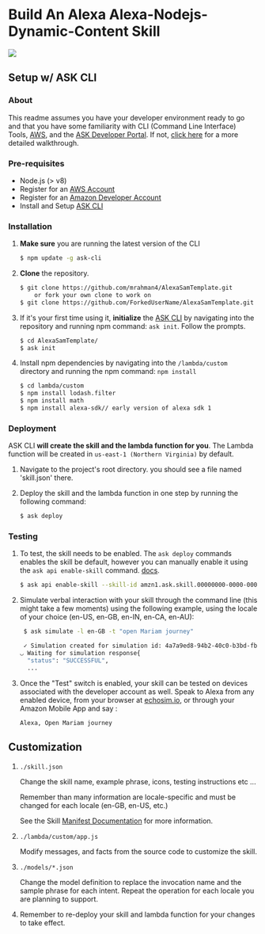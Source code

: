 # Build An Alexa Alexa-Nodejs-Dynamic-Content Skill
<img src="https://m.media-amazon.com/images/G/01/mobile-apps/dex/alexa/alexa-skills-kit/tutorials/quiz-game/header._TTH_.png" />

## Setup w/ ASK CLI

### About
This readme assumes you have your developer environment ready to go and that you have some familiarity with CLI (Command Line Interface) Tools, [AWS](https://aws.amazon.com/), and the [ASK Developer Portal](https://developer.amazon.com/alexa-skills-kit?&sc_category=Owned&sc_channel=RD&sc_campaign=Evangelism2018&sc_publisher=github&sc_content=Content&sc_detail=fact-nodejs-V2_CLI-1&sc_funnel=Convert&sc_country=WW&sc_medium=Owned_RD_Evangelism2018_github_Content_fact-nodejs-V2_CLI-1_Convert_WW_beginnersdevs&sc_segment=beginnersdevs). If not, [click here](./1-voice-user-interface.md) for a more detailed walkthrough.

### Pre-requisites

* Node.js (> v8)
* Register for an [AWS Account](https://aws.amazon.com/)
* Register for an [Amazon Developer Account](https://developer.amazon.com?&sc_category=Owned&sc_channel=RD&sc_campaign=Evangelism2018&sc_publisher=github&sc_content=Content&sc_detail=fact-nodejs-V2_CLI-1&sc_funnel=Convert&sc_country=WW&sc_medium=Owned_RD_Evangelism2018_github_Content_fact-nodejs-V2_CLI-1_Convert_WW_beginnersdevs&sc_segment=beginnersdevs)
* Install and Setup [ASK CLI](https://developer.amazon.com/docs/smapi/quick-start-alexa-skills-kit-command-line-interface.html?&sc_category=Owned&sc_channel=RD&sc_campaign=Evangelism2018&sc_publisher=github&sc_content=Content&sc_detail=fact-nodejs-V2_CLI-1&sc_funnel=Convert&sc_country=WW&sc_medium=Owned_RD_Evangelism2018_github_Content_fact-nodejs-V2_CLI-1_Convert_WW_beginnersdevs&sc_segment=beginnersdevs)

### Installation
1. **Make sure** you are running the latest version of the CLI

	```bash
	$ npm update -g ask-cli
	```

2. **Clone** the repository.

	```bash
	$ git clone https://github.com/mrahman4/AlexaSamTemplate.git
        or fork your own clone to work on 
	$ git clone https://github.com/ForkedUserName/AlexaSamTemplate.git

	```

3. If it's your first time using it, **initialize** the [ASK CLI](https://developer.amazon.com/docs/smapi/quick-start-alexa-skills-kit-command-line-interface.html?&sc_category=Owned&sc_channel=RD&sc_campaign=Evangelism2018&sc_publisher=github&sc_content=Content&sc_detail=fact-nodejs-V2_CLI-1&sc_funnel=Convert&sc_country=WW&sc_medium=Owned_RD_Evangelism2018_github_Content_fact-nodejs-V2_CLI-1_Convert_WW_beginnersdevs&sc_segment=beginnersdevs) by navigating into the repository and running npm command: `ask init`. Follow the prompts.

	```bash
	$ cd AlexaSamTemplate/
	$ ask init
	```

4. Install npm dependencies by navigating into the `/lambda/custom` directory and running the npm command: `npm install`

	```bash
	$ cd lambda/custom
	$ npm install lodash.filter
	$ npm install math
	$ npm install alexa-sdk// early version of alexa sdk 1
	```

### Deployment

ASK CLI **will create the skill and the lambda function for you**. The Lambda function will be created in ```us-east-1 (Northern Virginia)``` by default.

1. Navigate to the project's root directory. you should see a file named 'skill.json' there.
2. Deploy the skill and the lambda function in one step by running the following command:

	```bash
	$ ask deploy
	```

### Testing

1. To test, the skill needs to be enabled.  The `ask deploy` commands enables the skill be default, however you can manually enable it using the `ask api enable-skill` command.  [docs](https://developer.amazon.com/docs/smapi/ask-cli-command-reference.html#enable-skill-subcommand).

	```bash
	$ ask api enable-skill --skill-id amzn1.ask.skill.00000000-0000-0000-0000-000000000000
	```

2. Simulate verbal interaction with your skill through the command line (this might take a few moments) using the following example, using the locale of your choice (en-US, en-GB, en-IN, en-CA, en-AU):

	```bash
	 $ ask simulate -l en-GB -t "open Mariam journey"

	 ✓ Simulation created for simulation id: 4a7a9ed8-94b2-40c0-b3bd-fb63d9887fa7
	◡ Waiting for simulation response{
	  "status": "SUCCESSFUL",
	  ...
	 ```

3. Once the "Test" switch is enabled, your skill can be tested on devices associated with the developer account as well. Speak to Alexa from any enabled device, from your browser at [echosim.io](https://echosim.io/welcome), or through your Amazon Mobile App and say :

	```text
	Alexa, Open Mariam journey
	```
## Customization

1. ```./skill.json```

   Change the skill name, example phrase, icons, testing instructions etc ...

   Remember than many information are locale-specific and must be changed for each locale (en-GB, en-US, etc.)

   See the Skill [Manifest Documentation](https://developer.amazon.com/docs/smapi/skill-manifest.html?&sc_category=Owned&sc_channel=RD&sc_campaign=Evangelism2018&sc_publisher=github&sc_content=Survey&sc_detail=fact-nodejs-V2_CLI-3&sc_funnel=Convert&sc_country=WW&sc_medium=Owned_RD_Evangelism2018_github_Survey_fact-nodejs-V2_CLI-3_Convert_WW_beginnersdevs&sc_segment=beginnersdevs) for more information.

2. ```./lambda/custom/app.js```

   Modify messages, and facts from the source code to customize the skill.

3. ```./models/*.json```

	Change the model definition to replace the invocation name and the sample phrase for each intent.  Repeat the operation for each locale you are planning to support.

4. Remember to re-deploy your skill and lambda function for your changes to take effect.
